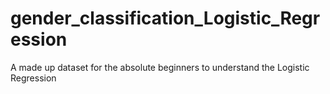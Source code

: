 # gender_classification_Logistic_Regression
A made up dataset for the absolute beginners to understand the Logistic Regression
